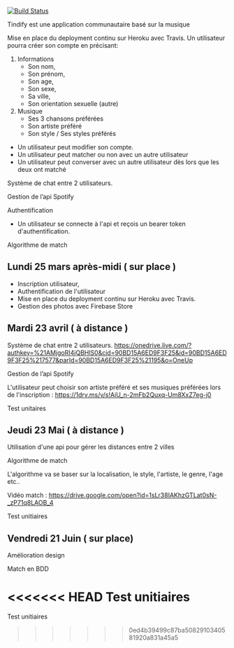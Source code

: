 [![Build Status](https://travis-ci.org/KilianPA/project-backend.png?branch=master)](https://travis-ci.org/KilianPA/project-backend)

Tindify est une application communautaire basé sur la musique

Mise en place du deployment continu sur Heroku avec Travis.
Un utilisateur pourra créer son compte en précisant:
1. Informations
   - Son nom,
   - Son prénom,
   - Son age,
   - Son sexe,
   - Sa ville,
   - Son orientation sexuelle (autre)
2. Musique
   - Ses 3 chansons préférées
   - Son artiste préféré
   - Son style / Ses styles préférés

- Un utilisateur peut modifier son compte.
- Un utilisateur peut matcher ou non avec un autre utilisateur
- Un utilisateur peut converser avec un autre utilisateur dès lors que les deux ont matché

Système de chat entre 2 utilisateurs.

Gestion de l’api Spotify

Authentification

- Un utilisateur se connecte à l'api et reçois un bearer token d'authentification.

Algorithme de match

## Lundi 25 mars après-midi ( sur place )

- Inscription utilisateur,
- Authentification de l'utilisateur
- Mise en place du deployment continu sur Heroku avec Travis.
- Gestion des photos avec Firebase Store

## Mardi 23 avril ( à distance )

Système de chat entre 2 utilisateurs.
https://onedrive.live.com/?authkey=%21AMjgoRI4jQBHlS0&cid=90BD15A6ED9F3F25&id=90BD15A6ED9F3F25%217577&parId=90BD15A6ED9F3F25%21195&o=OneUp

Gestion de l’api Spotify

L'utilisateur peut choisir son artiste préféré et ses musiques préférées lors de l'inscription :
https://1drv.ms/v/s!AiU_n-2mFb2Quxq-Um8XxZ7eg-j0

Test unitaires

## Jeudi 23 Mai ( à distance )

Utilisation d'une api pour gérer les distances entre 2 villes

Algorithme de match

L'algorithme va se baser sur la localisation, le style, l'artiste, le genre, l'age etc..

Vidéo match : https://drive.google.com/open?id=1sLr38IAKhzGTLat0sN-_zP71q8LAOB_4

Test unitiaires

## Vendredi 21 Juin ( sur place)

Amélioration design

Match en BDD

<<<<<<< HEAD
Test unitiaires
=======
Test unitiaires
>>>>>>> 0ed4b39499c87ba5082910340581920a831a45a5
